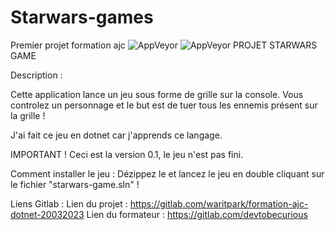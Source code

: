 # Starwars-games
Premier projet formation ajc
<img alt="AppVeyor" src="https://img.shields.io/appveyor/build/waritpark/formation-ajc-dotnet-20032023">
![AppVeyor](https://img.shields.io/appveyor/build/waritpark/formation-ajc-dotnet-20032023)
PROJET STARWARS GAME

Description : 

Cette application lance un jeu sous forme de grille sur la console.
Vous controlez un personnage et le but est de tuer tous les ennemis présent sur la grille !

J'ai fait ce jeu en dotnet car j'apprends ce langage.

IMPORTANT !
Ceci est la version 0.1, le jeu n'est pas fini.

Comment installer le jeu : 
Dézippez le et lancez le jeu en double cliquant sur le fichier "starwars-game.sln" !

Liens Gitlab :
Lien du projet : https://gitlab.com/waritpark/formation-ajc-dotnet-20032023
Lien du formateur : https://gitlab.com/devtobecurious

